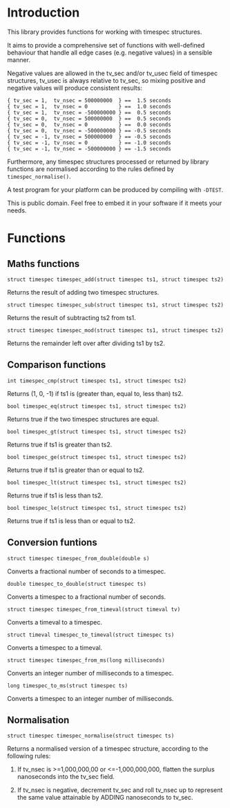 # Introduction

This library provides functions for working with timespec structures.

It aims to provide a comprehensive set of functions with well-defined behaviour
that handle all edge cases (e.g. negative values) in a sensible manner.

Negative values are allowed in the tv_sec and/or tv_usec field of timespec
structures, tv_usec is always relative to tv_sec, so mixing positive and
negative values will produce consistent results:

    { tv_sec = 1,  tv_nsec = 500000000  } ==  1.5 seconds
    { tv_sec = 1,  tv_nsec = 0          } ==  1.0 seconds
    { tv_sec = 1,  tv_nsec = -500000000 } ==  0.5 seconds
    { tv_sec = 0,  tv_nsec = 500000000  } ==  0.5 seconds
    { tv_sec = 0,  tv_nsec = 0          } ==  0.0 seconds
    { tv_sec = 0,  tv_nsec = -500000000 } == -0.5 seconds
    { tv_sec = -1, tv_nsec = 500000000  } == -0.5 seconds
    { tv_sec = -1, tv_nsec = 0          } == -1.0 seconds
    { tv_sec = -1, tv_nsec = -500000000 } == -1.5 seconds

Furthermore, any timespec structures processed or returned by library functions
are normalised according to the rules defined by `timespec_normalise()`.

A test program for your platform can be produced by compiling with `-DTEST`.

This is public domain. Feel free to embed it in your software if it meets your
needs.

# Functions

## Maths functions

`struct timespec timespec_add(struct timespec ts1, struct timespec ts2)`

Returns the result of adding two timespec structures.

`struct timespec timespec_sub(struct timespec ts1, struct timespec ts2)`

Returns the result of subtracting ts2 from ts1.

`struct timespec timespec_mod(struct timespec ts1, struct timespec ts2)`

Returns the remainder left over after dividing ts1 by ts2.

## Comparison functions

`int timespec_cmp(struct timespec ts1, struct timespec ts2)`

Returns (1, 0, -1) if ts1 is (greater than, equal to, less than) ts2.

`bool timespec_eq(struct timespec ts1, struct timespec ts2)`

Returns true if the two timespec structures are equal.

`bool timespec_gt(struct timespec ts1, struct timespec ts2)`

Returns true if ts1 is greater than ts2.

`bool timespec_ge(struct timespec ts1, struct timespec ts2)`

Returns true if ts1 is greater than or equal to ts2.

`bool timespec_lt(struct timespec ts1, struct timespec ts2)`

Returns true if ts1 is less than ts2.

`bool timespec_le(struct timespec ts1, struct timespec ts2)`

Returns true if ts1 is less than or equal to ts2.

## Conversion funtions

`struct timespec timespec_from_double(double s)`

Converts a fractional number of seconds to a timespec.

`double timespec_to_double(struct timespec ts)`

Converts a timespec to a fractional number of seconds.

`struct timespec timespec_from_timeval(struct timeval tv)`

Converts a timeval to a timespec.

`struct timeval timespec_to_timeval(struct timespec ts)`

Converts a timespec to a timeval.

`struct timespec timespec_from_ms(long milliseconds)`

Converts an integer number of milliseconds to a timespec.

`long timespec_to_ms(struct timespec ts)`

Converts a timespec to an integer number of milliseconds.

## Normalisation

`struct timespec timespec_normalise(struct timespec ts)`

Returns a normalised version of a timespec structure, according to the following
rules:

1. If tv_nsec is >=1,000,000,00 or <=-1,000,000,000, flatten the surplus
   nanoseconds into the tv_sec field.

2. If tv_nsec is negative, decrement tv_sec and roll tv_nsec up to represent
   the same value attainable by ADDING nanoseconds to tv_sec.
